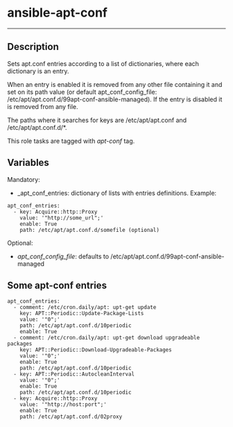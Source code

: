 # ansible-apt-conf
* * *

## Description

Sets apt.conf entries according to a list of dictionaries, where each dictionary is an entry.

When an entry is enabled it is removed from any other file containing it and set on its path value (or default apt_conf_config_file: /etc/apt/apt.conf.d/99apt-conf-ansible-managed). If the entry is disabled it is removed from any file.

The paths where it searches for keys are /etc/apt/apt.conf and /etc/apt/apt.conf.d/*.

This role tasks are tagged with _apt-conf_ tag.

## Variables

Mandatory:
- _apt_conf_entries: dictionary of lists with entries definitions. Example:
```
apt_conf_entries:
  - key: Acquire::http::Proxy
    value: '"http://some_url";'
    enable: True
	path: /etc/apt/apt.conf.d/somefile (optional)
```

Optional:
- _apt_conf_config_file_: defaults to /etc/apt/apt.conf.d/99apt-conf-ansible-managed

## Some apt-conf entries

```
apt_conf_entries:
  - comment: /etc/cron.daily/apt: upt-get update
    key: APT::Periodic::Update-Package-Lists
    value: '"0";'
	path: /etc/apt/apt.conf.d/10periodic
    enable: True
  - comment: /etc/cron.daily/apt: upt-get download upgradeable packages
    key: APT::Periodic::Download-Upgradeable-Packages
    value: '"0";'
    enable: True
	path: /etc/apt/apt.conf.d/10periodic
  - key: APT::Periodic::AutocleanInterval
    value: '"0";'
    enable: True
	path: /etc/apt/apt.conf.d/10periodic
  - key: Acquire::http::Proxy
    value: '"http://host:port";'
    enable: True
	path: /etc/apt/apt.conf.d/02proxy
```

